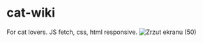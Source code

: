# cat-wiki
For cat lovers. JS fetch, css, html responsive.
![Zrzut ekranu (50)](https://user-images.githubusercontent.com/61388692/166120752-287e05f7-c083-4f13-91ef-e0f4b5689e32.png)
